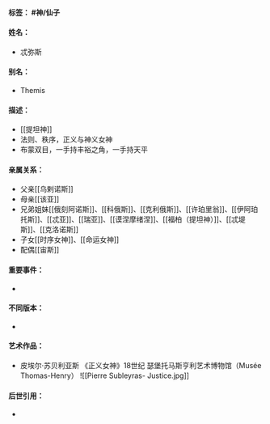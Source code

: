 #### 标签： #神/仙子
#### 姓名：
- 忒弥斯
#### 别名：
- Themis
#### 描述：
- [[提坦神]]
-  法则、秩序，正义与神义女神
-  布蒙双目，一手持丰裕之角，一手持天平
#### 亲属关系：
- 父亲[[乌剌诺斯]]
- 母亲[[该亚]]
- 兄弟姐妹[[俄刻阿诺斯]]、[[科俄斯]]、[[克利俄斯]]、[[许珀里翁]]、[[伊阿珀托斯]]、[[忒亚]]、[[瑞亚]]、[[谟涅摩绪涅]]、[[福柏（提坦神）]]、[[忒堤斯]]、[[克洛诺斯]]
- 子女[[时序女神]]、[[命运女神]]
- 配偶[[宙斯]]
#### 重要事件：
- 
#### 不同版本：
- 
#### 艺术作品：
- 皮埃尔·苏贝利亚斯 《正义女神》18世纪 瑟堡托马斯亨利艺术博物馆（Musée Thomas-Henry）
![[Pierre Subleyras- Justice.jpg]]
#### 后世引用：
- 